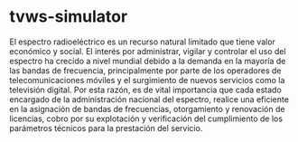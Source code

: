 # tvws-simulator
El espectro radioeléctrico es un recurso natural limitado que tiene valor económico y social. El interés por administrar, vigilar y controlar el uso del espectro ha crecido a nivel mundial debido a la demanda en la mayoría de las bandas de frecuencia, principalmente por parte de los operadores de telecomunicaciones móviles y el surgimiento de nuevos servicios como la televisión digital. Por esta razón, es de vital importancia que cada estado encargado de la administración nacional del espectro, realice una eficiente en la asignación de bandas de frecuencias, otorgamiento y renovación de licencias, cobro por su explotación y verificación del cumplimiento de los parámetros técnicos para la prestación del servicio.
